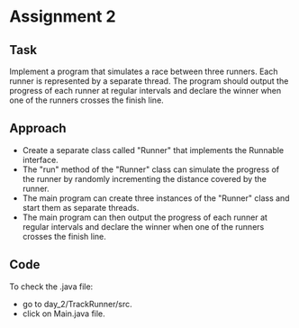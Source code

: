 # Assignment 2

## Task
Implement a program that simulates a race between three runners.
Each runner is represented by a separate thread. The program should output the progress of each runner at regular intervals and declare the winner when one of the runners crosses the finish line.

## Approach
- Create a separate class called "Runner" that implements the Runnable interface.
- The "run" method of the "Runner" class can simulate the progress of the runner by randomly incrementing the distance covered by the runner.
- The main program can create three instances of the "Runner" class and start them as separate threads.
- The main program can then output the progress of each runner at regular intervals and declare the winner when one of the runners crosses the finish line.

## Code
To check the .java file:
* go to day_2/TrackRunner/src.
* click on Main.java file.
